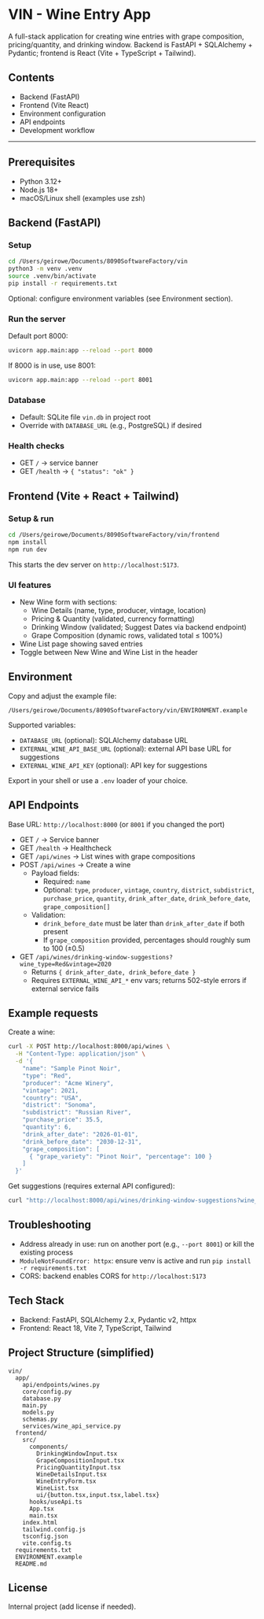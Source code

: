 # VIN - Wine Entry App

A full-stack application for creating wine entries with grape composition, pricing/quantity, and drinking window. Backend is FastAPI + SQLAlchemy + Pydantic; frontend is React (Vite + TypeScript + Tailwind).

## Contents
- Backend (FastAPI)
- Frontend (Vite React)
- Environment configuration
- API endpoints
- Development workflow

---

## Prerequisites
- Python 3.12+
- Node.js 18+
- macOS/Linux shell (examples use zsh)

## Backend (FastAPI)

### Setup
```bash
cd /Users/geirowe/Documents/8090SoftwareFactory/vin
python3 -m venv .venv
source .venv/bin/activate
pip install -r requirements.txt
```

Optional: configure environment variables (see Environment section).

### Run the server
Default port 8000:
```bash
uvicorn app.main:app --reload --port 8000
```
If 8000 is in use, use 8001:
```bash
uvicorn app.main:app --reload --port 8001
```

### Database
- Default: SQLite file `vin.db` in project root
- Override with `DATABASE_URL` (e.g., PostgreSQL) if desired

### Health checks
- GET `/` → service banner
- GET `/health` → `{ "status": "ok" }`

## Frontend (Vite + React + Tailwind)

### Setup & run
```bash
cd /Users/geirowe/Documents/8090SoftwareFactory/vin/frontend
npm install
npm run dev
```
This starts the dev server on `http://localhost:5173`.

### UI features
- New Wine form with sections:
  - Wine Details (name, type, producer, vintage, location)
  - Pricing & Quantity (validated, currency formatting)
  - Drinking Window (validated; Suggest Dates via backend endpoint)
  - Grape Composition (dynamic rows, validated total ≤ 100%)
- Wine List page showing saved entries
- Toggle between New Wine and Wine List in the header

## Environment
Copy and adjust the example file:
```
/Users/geirowe/Documents/8090SoftwareFactory/vin/ENVIRONMENT.example
```
Supported variables:
- `DATABASE_URL` (optional): SQLAlchemy database URL
- `EXTERNAL_WINE_API_BASE_URL` (optional): external API base URL for suggestions
- `EXTERNAL_WINE_API_KEY` (optional): API key for suggestions

Export in your shell or use a `.env` loader of your choice.

## API Endpoints
Base URL: `http://localhost:8000` (or `8001` if you changed the port)

- GET `/` → Service banner
- GET `/health` → Healthcheck
- GET `/api/wines` → List wines with grape compositions
- POST `/api/wines` → Create a wine
  - Payload fields:
    - Required: `name`
    - Optional: `type`, `producer`, `vintage`, `country`, `district`, `subdistrict`, `purchase_price`, `quantity`, `drink_after_date`, `drink_before_date`, `grape_composition[]`
  - Validation:
    - `drink_before_date` must be later than `drink_after_date` if both present
    - If `grape_composition` provided, percentages should roughly sum to 100 (±0.5)
- GET `/api/wines/drinking-window-suggestions?wine_type=Red&vintage=2020`
  - Returns `{ drink_after_date, drink_before_date }`
  - Requires `EXTERNAL_WINE_API_*` env vars; returns 502-style errors if external service fails

## Example requests
Create a wine:
```bash
curl -X POST http://localhost:8000/api/wines \
  -H "Content-Type: application/json" \
  -d '{
    "name": "Sample Pinot Noir",
    "type": "Red",
    "producer": "Acme Winery",
    "vintage": 2021,
    "country": "USA",
    "district": "Sonoma",
    "subdistrict": "Russian River",
    "purchase_price": 35.5,
    "quantity": 6,
    "drink_after_date": "2026-01-01",
    "drink_before_date": "2030-12-31",
    "grape_composition": [
      { "grape_variety": "Pinot Noir", "percentage": 100 }
    ]
  }'
```

Get suggestions (requires external API configured):
```bash
curl "http://localhost:8000/api/wines/drinking-window-suggestions?wine_type=Red&vintage=2020"
```

## Troubleshooting
- Address already in use: run on another port (e.g., `--port 8001`) or kill the existing process
- `ModuleNotFoundError: httpx`: ensure venv is active and run `pip install -r requirements.txt`
- CORS: backend enables CORS for `http://localhost:5173`

## Tech Stack
- Backend: FastAPI, SQLAlchemy 2.x, Pydantic v2, httpx
- Frontend: React 18, Vite 7, TypeScript, Tailwind

## Project Structure (simplified)
```
vin/
  app/
    api/endpoints/wines.py
    core/config.py
    database.py
    main.py
    models.py
    schemas.py
    services/wine_api_service.py
  frontend/
    src/
      components/
        DrinkingWindowInput.tsx
        GrapeCompositionInput.tsx
        PricingQuantityInput.tsx
        WineDetailsInput.tsx
        WineEntryForm.tsx
        WineList.tsx
        ui/{button.tsx,input.tsx,label.tsx}
      hooks/useApi.ts
      App.tsx
      main.tsx
    index.html
    tailwind.config.js
    tsconfig.json
    vite.config.ts
  requirements.txt
  ENVIRONMENT.example
  README.md
```

## License
Internal project (add license if needed).
